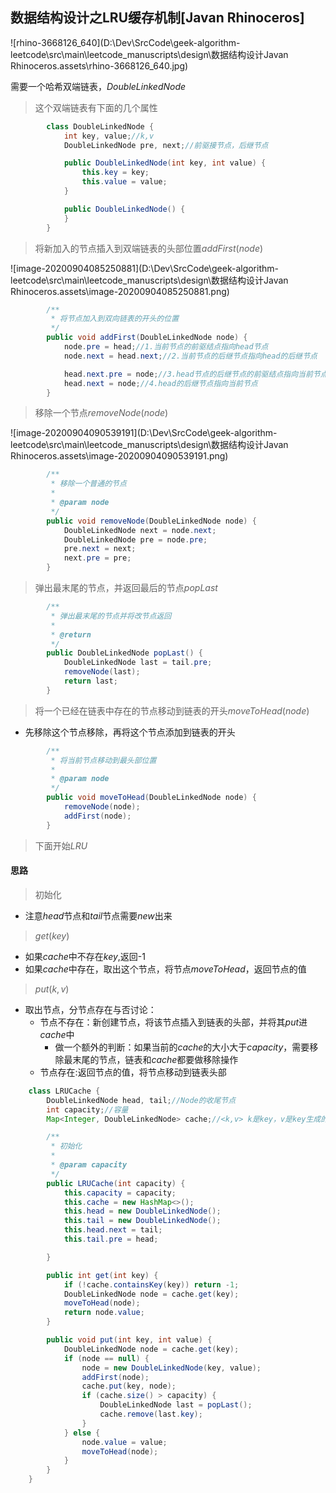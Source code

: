 ## 数据结构设计之LRU缓存机制[Javan Rhinoceros]

![rhino-3668126_640](D:\Dev\SrcCode\geek-algorithm-leetcode\src\main\leetcode_manuscripts\design\数据结构设计Javan Rhinoceros.assets\rhino-3668126_640.jpg)



需要一个哈希双端链表，$DoubleLinkedNode$

>  这个双端链表有下面的几个属性

```java
        class DoubleLinkedNode {
            int key, value;//k,v
            DoubleLinkedNode pre, next;//前驱接节点，后继节点

            public DoubleLinkedNode(int key, int value) {
                this.key = key;
                this.value = value;
            }

            public DoubleLinkedNode() {
            }
        }
```

> 将新加入的节点插入到双端链表的头部位置$addFirst(node)$

![image-20200904085250881](D:\Dev\SrcCode\geek-algorithm-leetcode\src\main\leetcode_manuscripts\design\数据结构设计Javan Rhinoceros.assets\image-20200904085250881.png)

```java
        /**
         * 将节点加入到双向链表的开头的位置
         */
        public void addFirst(DoubleLinkedNode node) {
            node.pre = head;//1.当前节点的前驱结点指向head节点
            node.next = head.next;//2.当前节点的后继节点指向head的后继节点

            head.next.pre = node;//3.head节点的后继节点的前驱结点指向当前节点
            head.next = node;//4.head的后继节点指向当前节点
        }

```

> 移除一个节点$removeNode(node)$

![image-20200904090539191](D:\Dev\SrcCode\geek-algorithm-leetcode\src\main\leetcode_manuscripts\design\数据结构设计Javan Rhinoceros.assets\image-20200904090539191.png)

```java
        /**
         * 移除一个普通的节点
         *
         * @param node
         */
        public void removeNode(DoubleLinkedNode node) {
            DoubleLinkedNode next = node.next;
            DoubleLinkedNode pre = node.pre;
            pre.next = next;
            next.pre = pre;
        }
```

> 弹出最末尾的节点，并返回最后的节点$popLast$

```java
        /**
         * 弹出最末尾的节点并将改节点返回
         *
         * @return
         */
        public DoubleLinkedNode popLast() {
            DoubleLinkedNode last = tail.pre;
            removeNode(last);
            return last;
        }
```

> 将一个已经在链表中存在的节点移动到链表的开头$moveToHead(node)$

- 先移除这个节点移除，再将这个节点添加到链表的开头

```java
        /**
         * 将当前节点移动到最头部位置
         *
         * @param node
         */
        public void moveToHead(DoubleLinkedNode node) {
            removeNode(node);
            addFirst(node);
        }
```

> 下面开始$LRU$

#### 思路

> 初始化

- 注意$head$节点和$tail$节点需要$new$出来

> $get(key)$

- 如果$cache$中不存在$key$,返回-1
- 如果$cache$中存在，取出这个节点，将节点$moveToHead$，返回节点的值

> $put(k,v)$

- 取出节点，分节点存在与否讨论：
  - 节点不存在：新创建节点，将该节点插入到链表的头部，并将其$put$进$cache$中
    - 做一个额外的判断：如果当前的$cache$的大小大于$capacity$，需要移除最末尾的节点，链表和$cache$都要做移除操作
  - 节点存在:返回节点的值，将节点移动到链表头部

```java
    class LRUCache {
        DoubleLinkedNode head, tail;//Node的收尾节点
        int capacity;//容量
        Map<Integer, DoubleLinkedNode> cache;//<k,v> k是key，v是key生成的node

        /**
         * 初始化
         *
         * @param capacity
         */
        public LRUCache(int capacity) {
            this.capacity = capacity;
            this.cache = new HashMap<>();
            this.head = new DoubleLinkedNode();
            this.tail = new DoubleLinkedNode();
            this.head.next = tail;
            this.tail.pre = head;

        }

        public int get(int key) {
            if (!cache.containsKey(key)) return -1;
            DoubleLinkedNode node = cache.get(key);
            moveToHead(node);
            return node.value;
        }

        public void put(int key, int value) {
            DoubleLinkedNode node = cache.get(key);
            if (node == null) {
                node = new DoubleLinkedNode(key, value);
                addFirst(node);
                cache.put(key, node);
                if (cache.size() > capacity) {
                    DoubleLinkedNode last = popLast();
                    cache.remove(last.key);
                }
            } else {
                node.value = value;
                moveToHead(node);
            }
        }
    }
```

